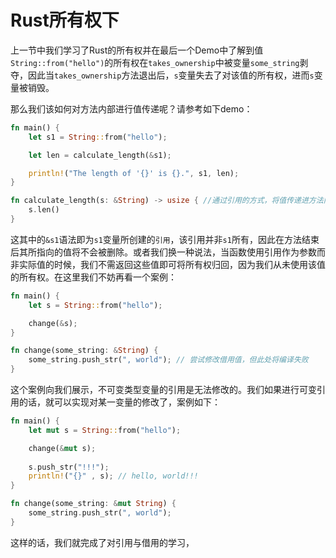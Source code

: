 # Rust所有权下
上一节中我们学习了Rust的所有权并在最后一个Demo中了解到值`String::from("hello")`的所有权在`takes_ownership`中被变量`some_string`剥夺，因此当`takes_ownership`方法退出后，`s`变量失去了对该值的所有权，进而`s`变量被销毁。

那么我们该如何对方法内部进行值传递呢？请参考如下demo：
```rust
fn main() {
    let s1 = String::from("hello");

    let len = calculate_length(&s1);

    println!("The length of '{}' is {}.", s1, len);
}

fn calculate_length(s: &String) -> usize { //通过引用的方式，将值传递进方法内部
    s.len()
}
```
这其中的`&s1`语法即为`s1`变量所创建的`引用`，该引用并非`s1`所有，因此在方法结束后其所指向的值将不会被删除。或者我们换一种说法，当函数使用引用作为参数而非实际值的时候，我们不需返回这些值即可将所有权归回，因为我们从未使用该值的所有权。在这里我们不妨再看一个案例：
```rust
fn main() {
    let s = String::from("hello");

    change(&s);
}

fn change(some_string: &String) {
    some_string.push_str(", world"); // 尝试修改借用值，但此处将编译失败
}
```
这个案例向我们展示，不可变类型变量的引用是无法修改的。我们如果进行可变引用的话，就可以实现对某一变量的修改了，案例如下：
```rust
fn main() {
    let mut s = String::from("hello");

    change(&mut s);
    
    s.push_str("!!!");
    println!("{}" , s); // hello, world!!!
}

fn change(some_string: &mut String) {
    some_string.push_str(", world");
}
```
这样的话，我们就完成了对引用与借用的学习，